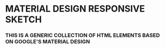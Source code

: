 # MATERIAL DESIGN RESPONSIVE SKETCH

### THIS IS A GENERIC COLLECTION OF HTML ELEMENTS BASED ON GOOGLE'S MATERIAL DESIGN
